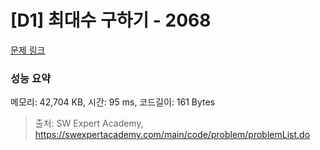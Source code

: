 # [D1] 최대수 구하기 - 2068 

[문제 링크](https://swexpertacademy.com/main/code/problem/problemDetail.do?contestProbId=AV5QQhbqA4QDFAUq) 

### 성능 요약

메모리: 42,704 KB, 시간: 95 ms, 코드길이: 161 Bytes



> 출처: SW Expert Academy, https://swexpertacademy.com/main/code/problem/problemList.do